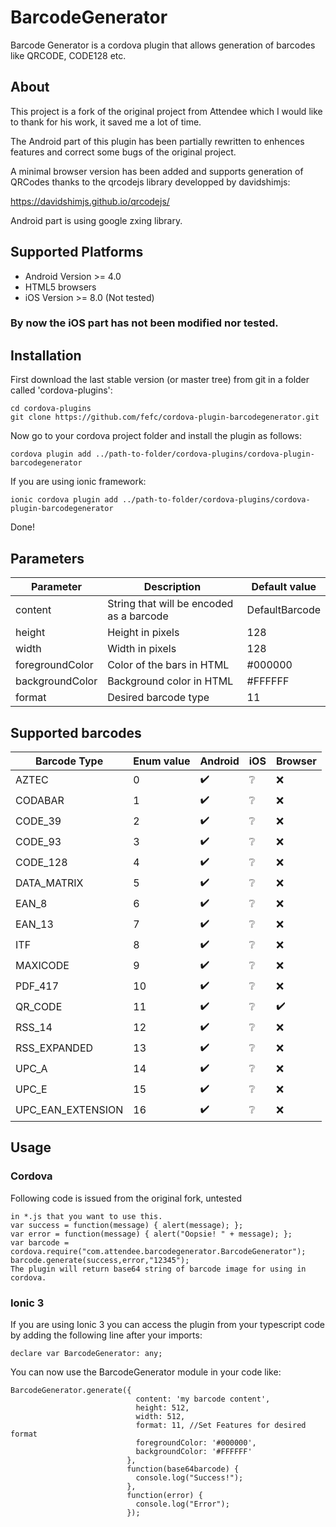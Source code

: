 # BarcodeGenerator
Barcode Generator is a cordova plugin that allows generation of barcodes like QRCODE, CODE128 etc.

## About
This project is a fork of the original project from Attendee which I would like to thank for his work, it saved me a lot of time.

The Android part of this plugin has been partially rewritten to enhences features and correct some bugs of the original project.

A minimal browser version has been added and supports generation of QRCodes thanks to the qrcodejs library developped by davidshimjs:

https://davidshimjs.github.io/qrcodejs/

Android part is using google zxing library.

## Supported Platforms

* Android Version >= 4.0
* HTML5 browsers
* iOS Version >= 8.0 (Not tested)

### By now the iOS part has not been modified nor tested.

## Installation
First download the last stable version (or master tree) from git in a folder called 'cordova-plugins':
``````
cd cordova-plugins
git clone https://github.com/fefc/cordova-plugin-barcodegenerator.git
``````
Now go to your cordova project folder and install the plugin as follows:
``````
cordova plugin add ../path-to-folder/cordova-plugins/cordova-plugin-barcodegenerator
``````
If you are using ionic framework:
``````
ionic cordova plugin add ../path-to-folder/cordova-plugins/cordova-plugin-barcodegenerator
``````
Done!

## Parameters
| Parameter | Description | Default value |
| --------- | ----------- | ------------- |
| content | String that will be encoded as a barcode | DefaultBarcode |
| height  | Height in pixels | 128 |
| width   | Width in pixels  | 128 |
| foregroundColor | Color of the bars in HTML | #000000 |
| backgroundColor | Background color in HTML  | #FFFFFF |
| format  | Desired barcode type   | 11 |

## Supported barcodes
| Barcode Type | Enum value | Android | iOS | Browser |
| ------------ | ---------- | ------------- | ------------- | ------------- |
| AZTEC             |  0 | :heavy_check_mark:  | :grey_question: | :x: |
| CODABAR           |  1 | :heavy_check_mark:  | :grey_question: | :x: |
| CODE_39           |  2 | :heavy_check_mark:  | :grey_question: | :x: |
| CODE_93           |  3 | :heavy_check_mark:  | :grey_question: | :x: |
| CODE_128          |  4 | :heavy_check_mark:  | :grey_question: | :x: |
| DATA_MATRIX       |  5 | :heavy_check_mark:  | :grey_question: | :x: |
| EAN_8             |  6 | :heavy_check_mark:  | :grey_question: | :x: |
| EAN_13            |  7 | :heavy_check_mark:  | :grey_question: | :x: |
| ITF               |  8 | :heavy_check_mark:  | :grey_question: | :x: |
| MAXICODE          |  9 | :heavy_check_mark:  | :grey_question: | :x: |
| PDF_417           | 10 | :heavy_check_mark:  | :grey_question: | :x: |
| QR_CODE           | 11 | :heavy_check_mark:  | :grey_question: | :heavy_check_mark: |
| RSS_14            | 12 | :heavy_check_mark:  | :grey_question: | :x: |
| RSS_EXPANDED      | 13 | :heavy_check_mark:  | :grey_question: | :x: |
| UPC_A             | 14 | :heavy_check_mark:  | :grey_question: | :x: |
| UPC_E             | 15 | :heavy_check_mark:  | :grey_question: | :x: |
| UPC_EAN_EXTENSION | 16 | :heavy_check_mark:  | :grey_question: | :x: |




## Usage
### Cordova
Following code is issued from the original fork, untested
``````
in *.js that you want to use this.
var success = function(message) { alert(message); };
var error = function(message) { alert("Oopsie! " + message); };
var barcode = cordova.require("com.attendee.barcodegenerator.BarcodeGenerator");
barcode.generate(success,error,"12345");
The plugin will return base64 string of barcode image for using in cordova.
``````
### Ionic 3
If you are using Ionic 3 you can access the plugin from your typescript code by adding the following line after your imports:
``````
declare var BarcodeGenerator: any;
``````
You can now use the BarcodeGenerator module in your code like:
``````
BarcodeGenerator.generate({
                            content: 'my barcode content',
                            height: 512,
                            width: 512,
                            format: 11, //Set Features for desired format
                            foregroundColor: '#000000',
                            backgroundColor: '#FFFFFF'
                          },
                          function(base64barcode) {
                            console.log("Success!");
                          },
                          function(error) {
                            console.log("Error");
                          });
``````
